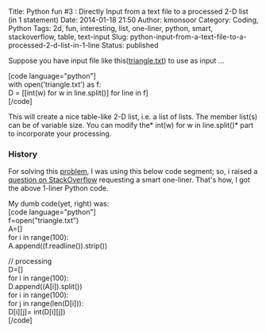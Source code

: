 Title: Python fun #3 : Directly Input from a text file to a processed 2-D list (in 1 statement)
Date: 2014-01-18 21:50
Author: kmonsoor
Category: Coding, Python
Tags: 2d, fun, interesting, list, one-liner, python, smart, stackoverflow, table, text-input
Slug: python-input-from-a-text-file-to-a-processed-2-d-list-in-1-line
Status: published

Suppose you have input file like
this([triangle.txt](https://projecteuler.net/project/triangle.txt)) to
use as input ...

[code language="python"]  
with open('triangle.txt') as f:  
D = [[int(w) for w in line.split()] for line in f]  
[/code]

This will create a nice table-like 2-D list, i.e. a list of lists. The
member list(s) can be of variable size. You can modify the* int(w) for w
in line.split()* part to incorporate your processing.

<!--more-->

### History

For solving this [problem](http://projecteuler.net/problem=67), I was
using this below code segment; so, i raised a [question on
StackOverflow](http://stackoverflow.com/q/21184445/617185) requesting a
smart one-liner. That's how, I got the above 1-liner Python code.

My dumb code(yet, right) was:  
[code language="python"]  
f=open("triangle.txt")  
A=[]  
for i in range(100):  
A.append((f.readline()).strip())

// processing  
D=[]  
for i in range(100):  
D.append((A[i]).split())  
for i in range(100):  
for j in range(len(D[i])):  
D[i][j]= int(D[i][j])  
[/code]
